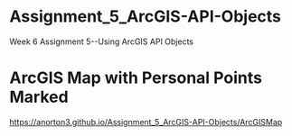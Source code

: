 # Assignment_5_ArcGIS-API-Objects
Week 6 Assignment 5--Using ArcGIS API Objects

# ArcGIS Map with Personal Points Marked

<https://anorton3.github.io/Assignment_5_ArcGIS-API-Objects/ArcGISMap>